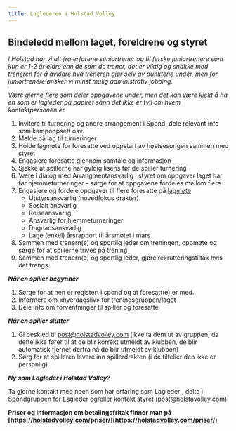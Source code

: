 ```yaml
---
title: Laglederen i Holstad Volley
---
```


## Bindeledd mellom laget, foreldrene og styret

*I Holstad har vi alt fra erfarene seniortrener og til ferske juniortrenere som kun er 1-2 år eldre enn de som de trener, det er viktig og snakke med treneren for å avklare hva treneren gjør selv av punktene under, men for juniortrenere ønsker vi minst mulig administrativ jobbing.* 

*Være gjerne flere som deler oppgavene under, men det kan være kjekt å ha en som er lagleder på papiret sånn det ikke er tvil om hvem kontaktpersonen er.* 

1. Invitere til turnering og andre arrangement i Spond, dele relevant info som kampoppsett osv.  
2. Melde på lag til turneringer  
3. Holde lagmøte for foresatte ved oppstart av høstsesongen sammen med styret  
4. Engasjere foresatte gjennom samtale og informasjon  
5. Sjekke at spillerne har gyldig lisens før de spiller turnering  
6. Være i dialog med Arrangmentansvarlig i styret om oppgaver laget har før hjemmeturneringer – sørge for at oppgavene fordeles mellom flere  
7. Engasjere og fordele oppgaver til flere foresatte på [lagmøte](/lagmøte)
   * Utstyrsansvarlig (hovedfokus drakter)  
   * Sosialt ansvarlig  
   * Reiseansvarlig  
   * Ansvarlig for hjemmeturneringer  
   * Dugnadsansvarlig   
   * Lage (enkel) årsrapport til årsmøtet i mars  
8. Sammen med trenern(e) og sportlig leder om treningen, oppmøte og sørge for at spillerne trives på trening   
9. Sammen med trenern(e) og sportlig leder, gjøre rekrutteringstiltak hvis det trengs. 

***Når en spiller begynner***

1. Sørge for at hen er registert i spond og at foresatt(e) er med.   
2. Informere om «hverdagsliv» for treningsgruppen/laget  
3. Dele info om forventninger til spiller og foresatte

***Når en spiller slutter***

1. Gi beskjed til [post@holstadvolley.com](mailto:post@holstadvolley.com) (ikke ta dem ut av gruppen, da dette ikke fører til at de blir korrekt utmeldt av klubben, de blir automatisk fjernet derfra nå de blir utmeldt av klubben)  
2. Sørg for at spilleren levere inn spillerdrakten (i de tilfeller den ikke er personlig)

***Ny som Lagleder i Holstad Volley?***

Ta gjerne kontakt med noen som har erfaring som Lagleder , delta i Spondgruppen for Lagleder og/eller kontakt styret (post@holstavolley.com)

**Priser og informasjon om betalingsfritak finner man på [https://holstadvolley.com/priser/](https://holstadvolley.com/priser/)** 